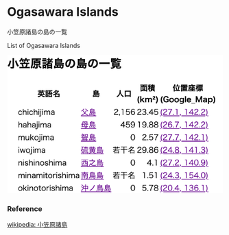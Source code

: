Ogasawara Islands
===============

小笠原諸島の島の一覧

List of Ogasawara Islands

![ogasawara islands](https://github.com/ohwada/World_Countries/blob/main/japan_municipaliy/ogasawara_islands/screenshots/ogasawara_islands_list.png)


### Reference

[wikipedia: 小笠原諸島](https://ja.wikipedia.org/wiki/%E5%B0%8F%E7%AC%A0%E5%8E%9F%E8%AB%B8%E5%B3%B6)

